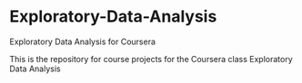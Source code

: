 # Exploratory-Data-Analysis
Exploratory Data Analysis for Coursera

This is the repository for course projects for the Coursera class Exploratory Data Analysis
